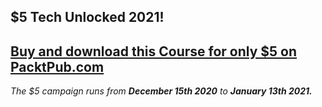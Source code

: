 ## $5 Tech Unlocked 2021!
[Buy and download this Course for only $5 on PacktPub.com](https://www.packtpub.com/product/dart-scalable-application-development/9781787288027)
-----
*The $5 campaign         runs from __December 15th 2020__ to __January 13th 2021.__*

